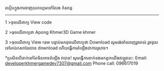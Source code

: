 របៀបក្នុងការទាញយកហ្គេមទៅលែង កំសាន្ត
_______________________

1 >ចុចលើពាក្យ View code

2 >ចុចលើពាក្យថា Apong Khmer3D Game khmer

3 >ចុចលើពាក្យ View raw បន្ទាប់មកចុចលើពាក្យថា Download
សូមរង់ចាំឲពេញរួចរាល់ រួចចូលទៅរកឯកសាដែរបាន download
ហើយធ្វើការតំឡើងជាការស្រាច។

*ប្រសិនបើនាក់នៅតែមិនអាចតំឡើង វាបាន!
សូមធ្វើការទាក់ទងមកពួកយើងឥឡូវនេះ:
Email: developerkhmergamedev7307@gmail.com
Phone call: 096617019
